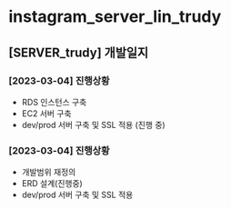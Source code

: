 # instagram_server_lin_trudy

## [SERVER_trudy] 개발일지

### [2023-03-04] 진행상황

- RDS 인스턴스 구축
- EC2 서버 구축
- dev/prod 서버 구축 및 SSL 적용 (진행 중)


### [2023-03-04] 진행상황

- 개발범위 재정의
- ERD 설계(진행중)
- dev/prod 서버 구축 및 SSL 적용 


